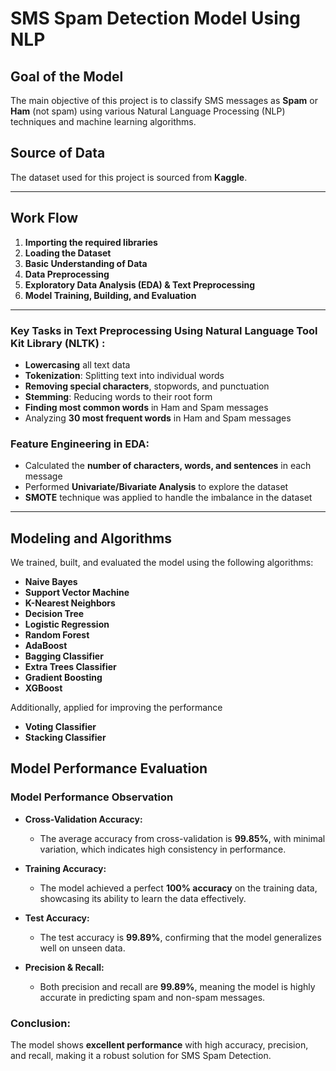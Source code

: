# **SMS Spam Detection Model Using NLP** 

## **Goal of the Model**

The main objective of this project is to classify SMS messages as **Spam** or **Ham** (not spam) using various Natural Language Processing (NLP) techniques and machine learning algorithms.

## **Source of Data**

The dataset used for this project is sourced from **Kaggle**.

---

## **Work Flow**

1. **Importing the required libraries**
2. **Loading the Dataset**
3. **Basic Understanding of Data**
4. **Data Preprocessing**
5. **Exploratory Data Analysis (EDA) & Text Preprocessing**
6. **Model Training, Building, and Evaluation**


---

### **Key Tasks in Text Preprocessing Using Natural Language Tool Kit Library (NLTK) :**

- **Lowercasing** all text data
- **Tokenization**: Splitting text into individual words
- **Removing special characters**, stopwords, and punctuation
- **Stemming**: Reducing words to their root form
- **Finding most common words** in Ham and Spam messages
- Analyzing **30 most frequent words** in Ham and Spam messages

### **Feature Engineering in EDA:**

- Calculated the **number of characters, words, and sentences** in each message
- Performed **Univariate/Bivariate Analysis** to explore the dataset
- **SMOTE** technique was applied to handle the imbalance in the dataset

---

## **Modeling and Algorithms**

We trained, built, and evaluated the model using the following algorithms:

- **Naive Bayes**
- **Support Vector Machine**
- **K-Nearest Neighbors**
- **Decision Tree**
- **Logistic Regression**
- **Random Forest**
- **AdaBoost**
- **Bagging Classifier**
- **Extra Trees Classifier**
- **Gradient Boosting**
- **XGBoost**

Additionally, applied for improving the performance

- **Voting Classifier**
- **Stacking Classifier**


## **Model Performance Evaluation**

### **Model Performance Observation**

- **Cross-Validation Accuracy:**
  - The average accuracy from cross-validation is **99.85%**, with minimal variation, which indicates high consistency in performance.
  
- **Training Accuracy:**
  - The model achieved a perfect **100% accuracy** on the training data, showcasing its ability to learn the data effectively.
  
- **Test Accuracy:**
  - The test accuracy is **99.89%**, confirming that the model generalizes well on unseen data.
  
- **Precision & Recall:**
  - Both precision and recall are **99.89%**, meaning the model is highly accurate in predicting spam and non-spam messages.

### **Conclusion:**

The model shows **excellent performance** with high accuracy, precision, and recall, making it a robust solution for SMS Spam Detection.
